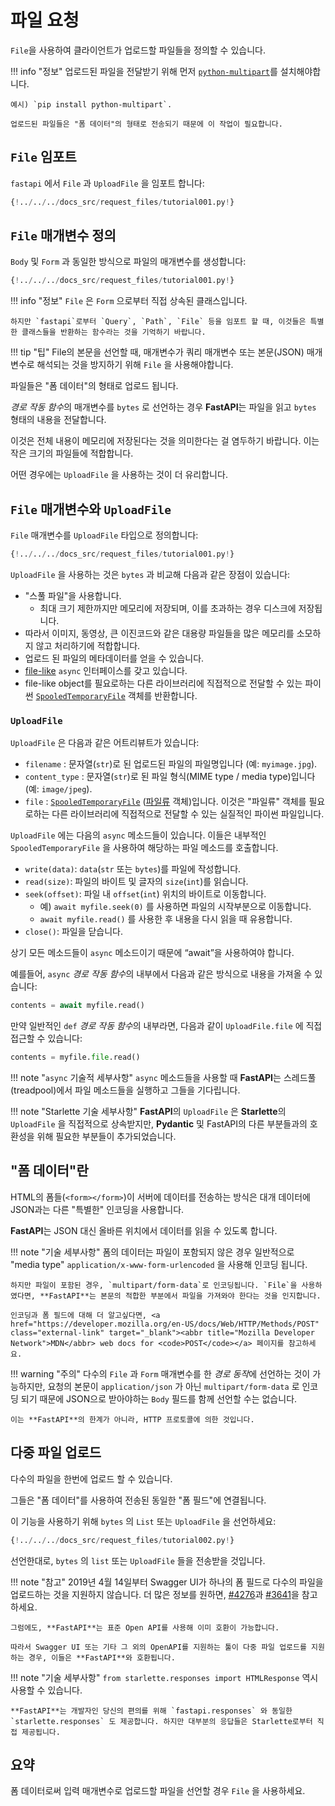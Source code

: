 # 파일 요청

`File`을 사용하여 클라이언트가 업로드할 파일들을 정의할 수 있습니다.

!!! info "정보"
    업로드된 파일을 전달받기 위해 먼저 <a href="https://andrew-d.github.io/python-multipart/" class="external-link" target="_blank">`python-multipart`</a>를 설치해야합니다.

    예시) `pip install python-multipart`.

    업로드된 파일들은 "폼 데이터"의 형태로 전송되기 때문에 이 작업이 필요합니다.

## `File` 임포트

`fastapi` 에서 `File` 과 `UploadFile` 을 임포트 합니다:

```Python hl_lines="1" 
{!../../../docs_src/request_files/tutorial001.py!}
```

## `File` 매개변수 정의

`Body` 및 `Form` 과 동일한 방식으로 파일의 매개변수를 생성합니다:

```Python hl_lines="7" 
{!../../../docs_src/request_files/tutorial001.py!}
```

!!! info "정보"
    `File` 은 `Form` 으로부터 직접 상속된 클래스입니다.

    하지만 `fastapi`로부터 `Query`, `Path`, `File` 등을 임포트 할 때, 이것들은 특별한 클래스들을 반환하는 함수라는 것을 기억하기 바랍니다.

!!! tip "팁"
    File의 본문을 선언할 때, 매개변수가 쿼리 매개변수 또는 본문(JSON) 매개변수로 해석되는  것을 방지하기 위해 `File` 을 사용해야합니다.

파일들은 "폼 데이터"의 형태로 업로드 됩니다.

*경로 작동 함수*의 매개변수를 `bytes` 로 선언하는 경우 **FastAPI**는 파일을 읽고 `bytes` 형태의 내용을 전달합니다.

이것은 전체 내용이 메모리에 저장된다는 것을 의미한다는 걸 염두하기 바랍니다. 이는 작은 크기의 파일들에 적합합니다.

어떤 경우에는 `UploadFile` 을 사용하는 것이 더 유리합니다.

## `File` 매개변수와  `UploadFile`

`File` 매개변수를 `UploadFile` 타입으로 정의합니다:

```Python hl_lines="12" 
{!../../../docs_src/request_files/tutorial001.py!}
```

`UploadFile` 을 사용하는 것은 `bytes` 과 비교해 다음과 같은 장점이 있습니다:

* "스풀 파일"을 사용합니다.
    *  최대 크기 제한까지만 메모리에 저장되며, 이를 초과하는 경우 디스크에 저장됩니다.
* 따라서 이미지, 동영상, 큰 이진코드와 같은 대용량 파일들을 많은 메모리를 소모하지 않고 처리하기에 적합합니다.
* 업로드 된 파일의 메타데이터를 얻을 수 있습니다.
* <a href="https://docs.python.org/3/glossary.html#term-file-like-object" class="external-link" target="_blank">file-like</a>  `async` 인터페이스를 갖고 있습니다.
* file-like object를 필요로하는 다른 라이브러리에 직접적으로 전달할 수 있는 파이썬 <a href="https://docs.python.org/3/library/tempfile.html#tempfile.SpooledTemporaryFile" class="external-link" target="_blank">`SpooledTemporaryFile`</a> 객체를 반환합니다.

### `UploadFile`

`UploadFile` 은 다음과 같은 어트리뷰트가 있습니다:

* `filename` : 문자열(`str`)로 된 업로드된 파일의 파일명입니다 (예: `myimage.jpg`).
* `content_type` : 문자열(`str`)로 된 파일 형식(MIME type / media type)입니다 (예: `image/jpeg`).
* `file` :  <a href="https://docs.python.org/3/library/tempfile.html#tempfile.SpooledTemporaryFile" class="external-link" target="_blank">`SpooledTemporaryFile`</a> (<a href="https://docs.python.org/3/glossary.html#term-file-like-object" class="external-link" target="_blank">파일류</a> 객체)입니다. 이것은 "파일류" 객체를 필요로하는 다른 라이브러리에 직접적으로 전달할 수 있는 실질적인 파이썬 파일입니다.

`UploadFile` 에는 다음의 `async` 메소드들이 있습니다. 이들은 내부적인 `SpooledTemporaryFile` 을 사용하여 해당하는 파일 메소드를 호출합니다.

* `write(data)`: `data`(`str` 또는 `bytes`)를 파일에 작성합니다.
* `read(size)`: 파일의 바이트 및 글자의 `size`(`int`)를 읽습니다.
* `seek(offset)`: 파일 내 `offset`(`int`) 위치의 바이트로 이동합니다.
    * 예) `await myfile.seek(0)` 를 사용하면 파일의 시작부분으로 이동합니다.
    * `await myfile.read()` 를 사용한 후 내용을 다시 읽을 때 유용합니다.
* `close()`: 파일을 닫습니다.

상기 모든 메소드들이 `async` 메소드이기 때문에 “await”을 사용하여야 합니다.

예를들어, `async` *경로 작동 함수*의 내부에서 다음과 같은 방식으로 내용을 가져올 수 있습니다:

```Python
contents = await myfile.read()
```

만약 일반적인 `def` *경로 작동 함수*의 내부라면, 다음과 같이 `UploadFile.file` 에 직접 접근할 수 있습니다:

```Python
contents = myfile.file.read()
```

!!! note  "`async` 기술적 세부사항"
    `async` 메소드들을 사용할 때 **FastAPI**는 스레드풀(treadpool)에서 파일 메소드들을 실행하고 그들을 기다립니다.

!!! note "Starlette 기술 세부사항"
    **FastAPI**의 `UploadFile` 은 **Starlette**의 `UploadFile` 을 직접적으로 상속받지만, **Pydantic** 및 FastAPI의 다른 부분들과의 호환성을 위해 필요한 부분들이 추가되었습니다.

## "폼 데이터"란

HTML의 폼들(`<form></form>`)이 서버에 데이터를 전송하는 방식은 대개 데이터에 JSON과는 다른 "특별한" 인코딩을 사용합니다. 

**FastAPI**는 JSON 대신 올바른 위치에서 데이터를 읽을 수 있도록 합니다.

!!! note "기술 세부사항"
    폼의 데이터는 파일이 포함되지 않은 경우 일반적으로 "media type" `application/x-www-form-urlencoded` 을 사용해 인코딩 됩니다.

    하지만 파일이 포함된 경우, `multipart/form-data`로 인코딩됩니다. `File`을 사용하였다면, **FastAPI**는 본문의 적합한 부분에서 파일을 가져와야 한다는 것을 인지합니다.

    인코딩과 폼 필드에 대해 더 알고싶다면, <a href="https://developer.mozilla.org/en-US/docs/Web/HTTP/Methods/POST" class="external-link" target="_blank"><abbr title="Mozilla Developer Network">MDN</abbr> web docs for <code>POST</code></a> 페이지를 참고하세요.

!!! warning "주의"
    다수의 `File` 과 `Form` 매개변수를 한 *경로 동작*에 선언하는 것이 가능하지만, 요청의 본문이 `application/json` 가 아닌 `multipart/form-data` 로 인코딩 되기 때문에 JSON으로 받아야하는 `Body` 필드를 함께 선언할 수는 없습니다.

    이는 **FastAPI**의 한계가 아니라, HTTP 프로토콜에 의한 것입니다.

## 다중 파일 업로드

다수의 파일을 한번에 업로드 할 수 있습니다.

그들은 "폼 데이터"를 사용하여 전송된 동일한 "폼 필드"에 연결됩니다.

이 기능을 사용하기 위해  `bytes` 의 `List` 또는 `UploadFile` 을 선언하세요:

```Python hl_lines="10  15" 
{!../../../docs_src/request_files/tutorial002.py!}
```

선언한대로, `bytes` 의 `list` 또는 `UploadFile` 들을 전송받을 것입니다.

!!! note "참고"
    2019년 4월 14일부터 Swagger UI가 하나의 폼 필드로 다수의 파일을 업로드하는 것을 지원하지 않습니다. 더 많은 정보를 원하면,  <a href="https://github.com/swagger-api/swagger-ui/issues/4276" class="external-link" target="_blank">#4276</a>과 <a href="https://github.com/swagger-api/swagger-ui/issues/3641" class="external-link" target="_blank">#3641</a>을 참고하세요.

    그럼에도, **FastAPI**는 표준 Open API를 사용해 이미 호환이 가능합니다.

    따라서 Swagger UI 또는 기타 그 외의 OpenAPI를 지원하는 툴이 다중 파일 업로드를 지원하는 경우, 이들은 **FastAPI**와 호환됩니다.

!!! note "기술 세부사항"
    `from starlette.responses import HTMLResponse` 역시 사용할  수 있습니다.

    **FastAPI**는 개발자인 당신의 편의를 위해 `fastapi.responses` 와 동일한 `starlette.responses` 도 제공합니다. 하지만 대부분의 응답들은 Starlette로부터 직접 제공됩니다.

## 요약

폼 데이터로써 입력 매개변수로 업로드할 파일을 선언할 경우 `File` 을 사용하세요.
